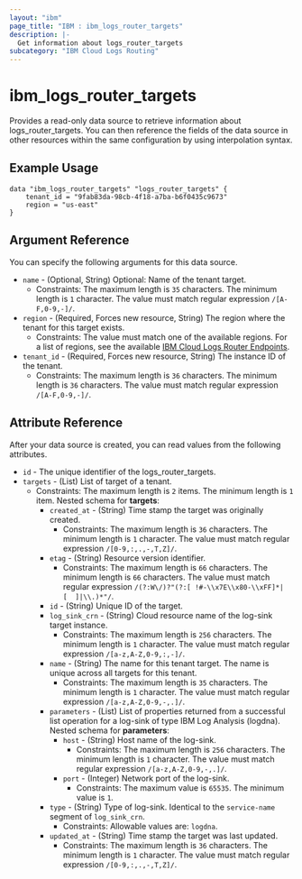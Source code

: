 ```yaml
---
layout: "ibm"
page_title: "IBM : ibm_logs_router_targets"
description: |-
  Get information about logs_router_targets
subcategory: "IBM Cloud Logs Routing"
---
```


# ibm_logs_router_targets

Provides a read-only data source to retrieve information about logs_router_targets. You can then reference the fields of the data source in other resources within the same configuration by using interpolation syntax.

## Example Usage

```hcl
data "ibm_logs_router_targets" "logs_router_targets" {
	tenant_id = "9fab83da-98cb-4f18-a7ba-b6f0435c9673"
	region = "us-east"
}
```

## Argument Reference

You can specify the following arguments for this data source.

* `name` - (Optional, String) Optional: Name of the tenant target.
  * Constraints: The maximum length is `35` characters. The minimum length is `1` character. The value must match regular expression `/[A-F,0-9,-]/`.
* `region` - (Required, Forces new resource, String) The region where the tenant for this target exists.
  * Constraints: The value must match one of the available regions. For a list of regions, see the available [IBM Cloud Logs Router Endpoints](https://cloud.ibm.com/docs/logs-router?topic=logs-router-locations).
* `tenant_id` - (Required, Forces new resource, String) The instance ID of the tenant.
  * Constraints: The maximum length is `36` characters. The minimum length is `36` characters. The value must match regular expression `/[A-F,0-9,-]/`.

## Attribute Reference

After your data source is created, you can read values from the following attributes.

* `id` - The unique identifier of the logs_router_targets.
* `targets` - (List) List of target of a tenant.
  * Constraints: The maximum length is `2` items. The minimum length is `1` item.
Nested schema for **targets**:
	* `created_at` - (String) Time stamp the target was originally created.
	  * Constraints: The maximum length is `36` characters. The minimum length is `1` character. The value must match regular expression `/[0-9,:,.,-,T,Z]/`.
	* `etag` - (String) Resource version identifier.
	  * Constraints: The maximum length is `66` characters. The minimum length is `66` characters. The value must match regular expression `/(?:W\/)?"(?:[ !#-\\x7E\\x80-\\xFF]*|  [  ]|\\.)*"/`.
	* `id` - (String) Unique ID of the target.
	* `log_sink_crn` - (String) Cloud resource name of the log-sink target instance.
	  * Constraints: The maximum length is `256` characters. The minimum length is `1` character. The value must match regular expression `/[a-z,A-Z,0-9,:,-]/`.
	* `name` - (String) The name for this tenant target. The name is unique across all targets for this tenant.
	  * Constraints: The maximum length is `35` characters. The minimum length is `1` character. The value must match regular expression `/[a-z,A-Z,0-9,-,.]/`.
	* `parameters` - (List) List of properties returned from a successful list operation for a log-sink of type IBM Log Analysis (logdna).
	Nested schema for **parameters**:
		* `host` - (String) Host name of the log-sink.
		  * Constraints: The maximum length is `256` characters. The minimum length is `1` character. The value must match regular expression `/[a-z,A-Z,0-9,-,.]/`.
		* `port` - (Integer) Network port of the log-sink.
		  * Constraints: The maximum value is `65535`. The minimum value is `1`.
	* `type` - (String) Type of log-sink. Identical to the <code>service-name</code> segment of <code>log_sink_crn</code>.
	  * Constraints: Allowable values are: `logdna`.
	* `updated_at` - (String) Time stamp the target was last updated.
	  * Constraints: The maximum length is `36` characters. The minimum length is `1` character. The value must match regular expression `/[0-9,:,.,-,T,Z]/`.

